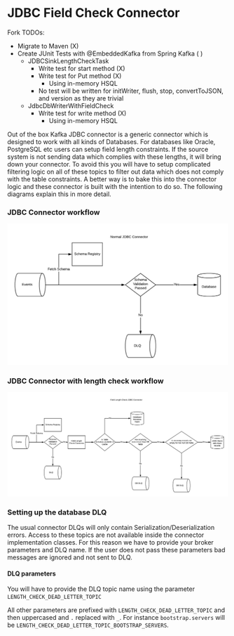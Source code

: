 #  JDBC Field Check Connector

Fork TODOs:
- Migrate to Maven (X)
- Create JUnit Tests with @EmbeddedKafka from Spring Kafka ( )
    - JDBCSinkLengthCheckTask
        - Write test for start method (X)
        - Write test for Put method (X)
            - Using in-memory HSQL
        - No test will be written for initWriter, flush, stop, convertToJSON, and version as they are trivial
    - JdbcDbWriterWithFieldCheck
        - Write test for write method (X)
            - Using in-memory HSQL


Out of the box Kafka JDBC connector is a generic connector which is designed to work with all kinds of Databases.
For databases like Oracle, PostgreSQL etc users can setup field length constraints. 
If the source system is not sending data which complies with these lengths, it will bring down your connector.
To avoid this you will have to setup complicated filtering logic on all of these topics to filter out data which does not comply with the table constraints. 
A better way is to bake this into the connector logic and these connector is built with the intention to do so.
The following diagrams explain this in more detail.

### JDBC Connector workflow
 
![JDBC connector workflow](JDBC-connector.png)

### JDBC Connector with length check workflow


![JDBC length check connector workflow](JDBC-Length-Check-connector.png)


### Setting up the database DLQ 
The usual connector DLQs will only contain Serialization/Deserialization errors.
Access to these topics are not available inside the connector implementation classes.
For this reason we have to provide your broker parameters and DLQ name.
If the user does not pass these parameters bad messages are ignored and not sent to DLQ.

#### DLQ parameters
You will have to provide the DLQ topic name using the parameter `LENGTH_CHECK_DEAD_LETTER_TOPIC`

All other parameters are prefixed with `LENGTH_CHECK_DEAD_LETTER_TOPIC` and then uppercased and `.` replaced with `_`.
For instance `bootstrap.servers` will be `LENGTH_CHECK_DEAD_LETTER_TOPIC_BOOTSTRAP_SERVERS`.

